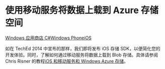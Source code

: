 <properties pageTitle="使用移动服务将数据上载到 blob 存储 (iOS) |移动服务" metaKeywords="" description="了解如何使用移动服务将数据上载到 Azure Blob 存储。" metaCanonical="" disqusComments="0" umbracoNaviHide="1" documentationCenter="Mobile" title="Upload data to Azure Storage by using Mobile Services" authors="yuaxu" writer="yuaxu" manager="dwrede" services="mobile-services,storage"/>
<tags ms.service="mobile-services,storage"
    ms.date=""
    wacn.date=""
    />

<tags ms.service="mobile-services" ms.workload="mobile" ms.tgt_pltfrm="mobile-ios" ms.topic="article" ms.date="09/23/2014" ms.author="yuaxu"/>

# 使用移动服务将数据上载到 Azure 存储空间
<div class="dev-center-tutorial-selector sublanding"><a href="/zh-cn/documentation/articles/mobile-services-windows-store-dotnet-upload-data-blob-storage" title="Windows Store C#">Windows 应用商店 C#</a><a href="/zh-cn/documentation/articles/mobile-services-windows-phone-upload-data-blob-storage" title="Windows Phone">Windows Phone</a><a href="/zh-cn/documentation/articles/mobile-services-ios-upload-data-blob-storage" title="iOS" class="current">iOS</a></div>

如在 TechEd 2014 中宣布的那样，我们即将发布 iOS 存储 SDK，以便简化您的开发体验。同时，了解如何通过移动服务将数据上载到 Blob 存储。具体请参阅 Chris Risner 的教程[iOS 和移动服务和 Windows Azure 存储]。

[iOS 和移动服务和 Windows Azure 存储]: http://chrisrisner.com/iOS-and-Mobile-Services-and-Windows-Azure-Storage
